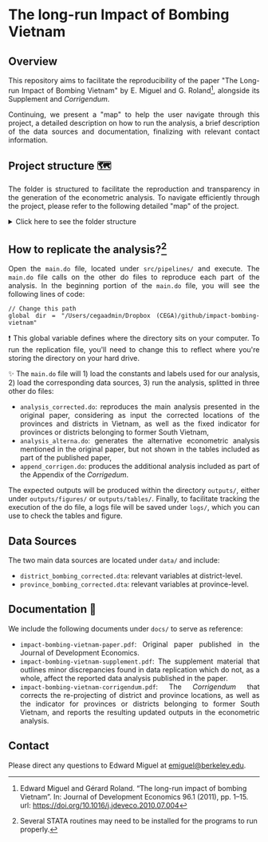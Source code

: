 # The long-run Impact of Bombing Vietnam

## Overview

<div align="justify">

This repository aims to facilitate the reproducibility of the paper "The Long-run Impact of Bombing Vietnam" by E. Miguel and G. Roland[^1], alongside its Supplement and *Corrigendum*.

Continuing, we present a "map" to help the user navigate through this project, a detailed description on how to run the analysis, a brief description of the data sources and documentation, finalizing with relevant contact information.

</div>

## Project structure :world_map:

<div align="justify">

The folder is structured to facilitate the reproduction and transparency in the generation of the econometric analysis. To navigate efficiently through the project, please refer to the following detailed "map" of the project.

</div>

<details>
  <summary> Click here to see the folder structure </summary>

```
├── README.md          <- The top-level README for users.
├── data
│   ├── clean          <- Data used as input for the analysis.
│     ├── district_bombing_corrected.dta
│     └── province_bombing_corrected.dta
│
├── docs               <- Documentation associated with the paper.
│   └── impact-bombing-vietnam-supplement.pdf   
│   └── impact-bombing-vietnam-corrigendum.pdf   
│   └── impact-bombing-vietnam-paper.pdf    
│
├── outputs            <- Outputs produced by the source code
│   └── figures        <- Generated graphics and figures to be used in reporting
│   └── tables         <- Generated tables to be used in reporting
│
└── src                <- Source code for to reproduce analysis
    ├── general        <- Scripts contaning the constants used in the project. 
    │   ├──  constants.do
    │   ├──  lab_dis.do
    │   └──  lab_pro.do
    │
    └── pipelines      <- Scripts contaning the main code to reproduce the analysis.
        ├──  main.do
        ├──  analysis_alterna.do
        ├──  analysis_corrected.do
        └──  append_corrigen.do 

```

</details>

## How to replicate the analysis?[^3]  

<div align="justify">

Open the `main.do` file, located under `src/pipelines/` and execute. The `main.do` file calls on the other do files to reproduce each part of the analysis. In the beginning portion of the `main.do` file, you will see the following lines of code:

```{stata}
// Change this path
global dir = "/Users/cegaadmin/Dropbox (CEGA)/github/impact-bombing-vietnam"
```

:exclamation: This global variable defines where the directory sits on your computer. To run the replication file, you'll need to change this to reflect where you're storing the directory on your hard drive.

:sparkles: The `main.do` file will 1) load the constants and labels used for our analysis, 2) load the corresponding data sources, 3) run the analysis, splitted in three other do files:

+ `analysis_corrected.do`: reproduces the main analysis presented in the original paper, considering as input the corrected locations of the provinces and districts in Vietnam, as well as the fixed indicator for provinces or districts belonging to former South Vietnam, 
+ `analysis_alterna.do`: generates the alternative econometric analysis mentioned in the original paper, but not shown in the tables included as part of the published paper,
+ `append_corrigen.do`: produces the additional analysis included as part of the Appendix of the *Corrigedum*.

The expected outputs will be produced within the directory `outputs/`, either under `outputs/figures/` or `outputs/tables/`. Finally, to facilitate tracking the execution of the do file, a logs file will be saved under `logs/`, which you can use to check the tables and figure. 

</div>

## Data Sources

<div align="justify">


The two main data sources are located under `data/` and include:

+ `district_bombing_corrected.dta`: relevant variables at district-level.
+ `province_bombing_corrected.dta`: relevant variables at province-level.

</div>

## Documentation :newspaper:

<div align="justify">

We include the following documents under `docs/` to serve as reference:

+ `impact-bombing-vietnam-paper.pdf`: Original paper published in the Journal of Development Economics.
+ `impact-bombing-vietnam-supplement.pdf`: The supplement material that outlines minor discrepancies found in data replication which do not, as a whole, affect the reported data analysis published in the paper.
+ `impact-bombing-vietnam-corrigendum.pdf`: The *Corrigendum* that corrects the re-projecting of district and
province locations, as well as the indicator for provinces or districts belonging to former South Vietnam, and reports the resulting updated outputs in the econometric analysis.

</div>

## Contact

Please direct any questions to Edward Miguel at emiguel@berkeley.edu. 






[^1]: Edward Miguel and Gérard Roland. “The long-run impact of bombing Vietnam”. In: Journal of Development Economics 96.1 (2011), pp. 1–15. url:  https://doi.org/10.1016/j.jdeveco.2010.07.004

[^2]: Supplement of "The Long-run Impact of Bombing Vietnam" and the *Corrigendum* to "The Long-run Impact of Bombing Vietnam". 

[^3]: Several STATA routines may need to be installed for the programs to run properly. 

